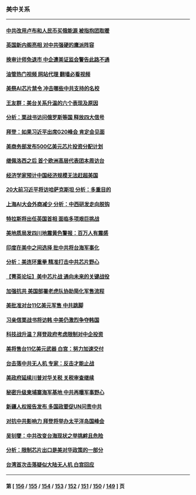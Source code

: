 ### 美中关系
---
#### [中共改用卢布和人民币买俄能源 被指抱团取暖](../../pages/nf1412576/n13819425.md?09080045) 
#### [英国新内阁亮相 对中共强硬的鹰派阵容](../../pages/nf1412576/n13819202.md?09080045) 
#### [换审计师免退市 中企遭美证监会警告此路不通](../../pages/nf1412576/n13818792.md?09080045) 
#### [油管热门视频 网站代理 翻墙必看视频](http://209.222.30.114:81/youtube.html?09080045)
#### [美祭AI芯片禁令 冲击哪些中共支持的名校](../../pages/nf1412576/n13818784.md?09080045) 
#### [王友群：美台关系升温的六个表现及原因](../../pages/nf1412576/n13818842.md?09080045) 
#### [分析：栗战书访问俄罗斯等国 释放四大信号](../../pages/nf1412576/n13818785.md?09080045) 
#### [拜登：如果习近平出席G20峰会 肯定会见面](../../pages/nf1412576/n13818775.md?09080045) 
#### [美商务部发布500亿美元芯片投资分配计划](../../pages/nf1412576/n13818517.md?09080045) 
#### [继佩洛西之后 首个欧洲高层代表团本周访台](../../pages/nf1412576/n13818598.md?09080045) 
#### [经济学家预计中国经济规模无法赶超美国](../../pages/nf1412576/n13817987.md?09080045) 
#### [20大前习近平将访哈萨克斯坦 分析：多重目的](../../pages/nf1412576/n13817976.md?09080045) 
#### [上海AI大会外商减少 分析：中西研发走向脱钩](../../pages/nf1412576/n13817869.md?09080045) 
#### [特拉斯将出任英国首相 面临多项艰巨挑战](../../pages/nf1412576/n13817670.md?09080045) 
#### [美地质局发四川地震黄色警报：百万人有震感](../../pages/nf1412576/n13817610.md?09080045) 
#### [印度在美中之间选择 批中共将台海军事化](../../pages/nf1412576/n13817426.md?09080045) 
#### [分析：美连环重拳 精准打击中共芯片野心](../../pages/nf1412576/n13817007.md?09080045) 
#### [【菁英论坛】美中芯片战 通向未来的关键战役](../../pages/nf1412576/n13817010.md?09080045) 
#### [加强抗共 美国部署老虎队协助简化军售流程](../../pages/nf1412576/n13816978.md?09080045) 
#### [美批准对台11亿美元军售 中共跳脚](../../pages/nf1412576/n13816926.md?09080045) 
#### [习亲信栗战书将访韩 中美仍激烈争夺韩国](../../pages/nf1412576/n13816954.md?09080045) 
#### [科技战升温？拜登政府考虑限制对中企投资](../../pages/nf1412576/n13816661.md?09080045) 
#### [美将售台11亿美元武器 白宫：努力加速交付](../../pages/nf1412576/n13816609.md?09080045) 
#### [台击落中共无人机 专家：反击才能止战](../../pages/nf1412576/n13816357.md?09080045) 
#### [美政府延续川普对华关税 关税审查继续](../../pages/nf1412576/n13816548.md?09080045) 
#### [秘密升级柬埔寨海军基地 中共再曝军事野心](../../pages/nf1412576/n13816464.md?09080045) 
#### [新疆人权报告发布 多国政要促UN问责中共](../../pages/nf1412576/n13816425.md?09080045) 
#### [对抗中共影响力 拜登将举办太平洋岛国峰会](../../pages/nf1412576/n13816412.md?09080045) 
#### [吴钊燮：中共改变台海现状之举挑衅且危险](../../pages/nf1412576/n13815949.md?09080045) 
#### [分析：限制芯片出口是美对华政策的一部分](../../pages/nf1412576/n13815702.md?09080045) 
#### [台湾首次击落疑似大陆无人机 白宫回应](../../pages/nf1412576/n13815711.md?09080045) 

---
#### 第 [ [156](./156.md?09080045) / [155](./155.md?09080045) / [154](./154.md?09080045) / [153](./153.md?09080045) / [152](./152.md?09080045) / [151](./151.md?09080045) / [150](./150.md?09080045) / [149](./149.md?09080045) ] 页
